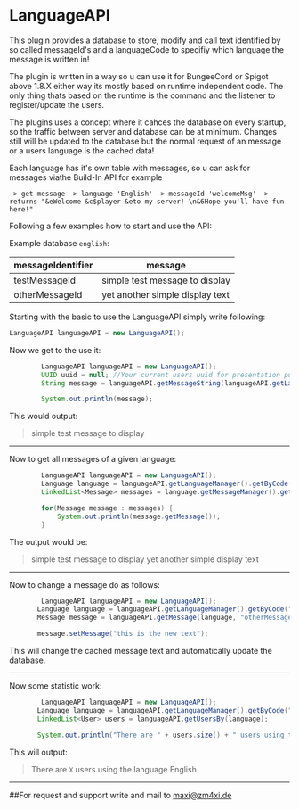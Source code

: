# LanguageAPI

This plugin provides a database to store, modify and call text identified by so called messageId's and a languageCode to specifiy which language the message is written in!

The plugin is written in a way so u can use it for BungeeCord or Spigot above 1.8.X either way its mostly based on runtime independent code. The only thing thats based on the runtime is the command and the listener to register/update the users.

The plugins uses a concept where it cahces the database on every startup, so the traffic between server and database can be at minimum.
Changes still will be updated to the database but the normal request of an message or a users language is the cached data!

Each language has it's own table with messages, so u can ask for messages viathe Build-In API for example

```
-> get message -> language 'English' -> messageId 'welcomeMsg' -> returns "&eWelcome &c$player &eto my server! \n&6Hope you'll have fun here!"
```

Following a few examples how to start and use the API:

Example database `english`:

| messageIdentifier | message |
| --- | --- |
| testMessageId | simple test message to display |
| otherMessageId | yet another simple display text |

Starting with the basic to use the LanguageAPI simply write following:

```java
LanguageAPI languageAPI = new LanguageAPI();
```

Now we get to the use it:

```java
        LanguageAPI languageAPI = new LanguageAPI();
        UUID uuid = null; //Your current users uuid for presentation purpose its null
        String message = languageAPI.getMessageString(languageAPI.getLanguageOf(uuid), "testMesssageId");

        System.out.println(message);
```

This would output:
> simple test message to display

***

Now to get all messages of a given language:

```java
        LanguageAPI languageAPI = new LanguageAPI();
        Language language = languageAPI.getLanguageManager().getByCode("EN");
        LinkedList<Message> messages = language.getMessageManager().getMessages();

        for(Message message : messages) {
            System.out.println(message.getMessage());
        }
 ```
 
 The output would be:
 > simple test message to display
 > yet another simple display text
 
 ***
 
 Now to change a message do as follows:
 
 ```java
         LanguageAPI languageAPI = new LanguageAPI();
        Language language = languageAPI.getLanguageManager().getByCode("EN");
        Message message = languageAPI.getMessage(language, "otherMessageId");

        message.setMessage("this is the new text");
 ```
 
 This will change the cached message text and automatically update the database.
 
 ***
 
 Now some statistic work:
 
 ```java
         LanguageAPI languageAPI = new LanguageAPI();
        Language language = languageAPI.getLanguageManager().getByCode("EN");
        LinkedList<User> users = languageAPI.getUsersBy(language);

        System.out.println("There are " + users.size() + " users using the language " + language.getName());
 ```
 
 This will output:
 > There are `X` users using the language English
 
***

##For request and support write and mail to [maxi@zm4xi.de](mailto:maxi@zm4xi.de "Opens your mail programm")
 
